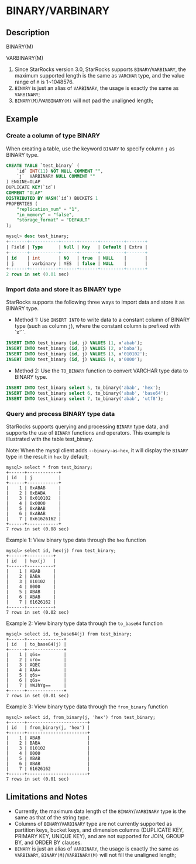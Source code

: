 # BINARY/VARBINARY


## Description

BINARY(M)

VARBINARY(M)

1. Since StarRocks version 3.0, StarRocks supports `BINARY`/`VARBINARY`, the maximum supported length is the same as `VARCHAR` type, and the value range of `M` is 1~1048576.
2. `BINARY` is just an alias of `VARBINARY`, the usage is exactly the same as `VARBINARY`;
3. `BINARY(M)`/`VARBINARY(M)` will not pad the unaligned length;

## Example

### Create a column of type BINARY

When creating a table, use the keyword `BINARY` to specify column `j` as BINARY type.

```SQL
CREATE TABLE `test_binary` (
    `id` INT(11) NOT NULL COMMENT "",
    `j`  VARBINARY NULL COMMENT ""
) ENGINE=OLAP
DUPLICATE KEY(`id`)
COMMENT "OLAP"
DISTRIBUTED BY HASH(`id`) BUCKETS 1
PROPERTIES (
    "replication_num" = "1",
    "in_memory" = "false",
    "storage_format" = "DEFAULT"
);

mysql> desc test_binary;
+-------+-----------+------+-------+---------+-------+
| Field | Type      | Null | Key   | Default | Extra |
+-------+-----------+------+-------+---------+-------+
| id    | int       | NO   | true  | NULL    |       |
| j     | varbinary | YES  | false | NULL    |       |
+-------+-----------+------+-------+---------+-------+
2 rows in set (0.01 sec)

```

### Import data and store it as BINARY type

StarRocks supports the following three ways to import data and store it as BINARY type.

- Method 1: Use `INSERT INTO` to write data to a constant column of BINARY type (such as column `j`), where the constant column is prefixed with `x'``.

```SQL
INSERT INTO test_binary (id, j) VALUES (1, x'abab');
INSERT INTO test_binary (id, j) VALUES (2, x'baba');
INSERT INTO test_binary (id, j) VALUES (3, x'010102');
INSERT INTO test_binary (id, j) VALUES (4, x'0000'); 
```


- Method 2: Use the `TO_BINARY` function to convert VARCHAR type data to BINARY type.

```SQL
INSERT INTO test_binary select 5, to_binary('abab', 'hex');
INSERT INTO test_binary select 6, to_binary('abab', 'base64');
INSERT INTO test_binary select 7, to_binary('abab', 'utf8');
```

### Query and process BINARY type data

StarRocks supports querying and processing `BINARY` type data, and supports the use of `BINARY` functions and operators. This example is illustrated with the table test_binary.

Note: When the mysql client adds `--binary-as-hex`, it will display the `BINARY` type in the result in `hex` by default;


```Plain Text
mysql> select * from test_binary;
+------+------------+
| id   | j          |
+------+------------+
|    1 | 0xABAB     |
|    2 | 0xBABA     |
|    3 | 0x010102   |
|    4 | 0x0000     |
|    5 | 0xABAB     |
|    6 | 0xABAB     |
|    7 | 0x61626162 |
+------+------------+
7 rows in set (0.08 sec)
```

Example 1: View binary type data through the `hex` function
```
mysql> select id, hex(j) from test_binary;
+------+----------+
| id   | hex(j)   |
+------+----------+
|    1 | ABAB     |
|    2 | BABA     |
|    3 | 010102   |
|    4 | 0000     |
|    5 | ABAB     |
|    6 | ABAB     |
|    7 | 61626162 |
+------+----------+
7 rows in set (0.02 sec)
```

Example 2: View binary type data through the `to_base64` function
```
mysql> select id, to_base64(j) from test_binary;
+------+--------------+
| id   | to_base64(j) |
+------+--------------+
|    1 | q6s=         |
|    2 | uro=         |
|    3 | AQEC         |
|    4 | AAA=         |
|    5 | q6s=         |
|    6 | q6s=         |
|    7 | YWJhYg==     |
+------+--------------+
7 rows in set (0.01 sec)
```

Example 3: View binary type data through the `from_binary` function
```
mysql> select id, from_binary(j, 'hex') from test_binary;
+------+-----------------------+
| id   | from_binary(j, 'hex') |
+------+-----------------------+
|    1 | ABAB                  |
|    2 | BABA                  |
|    3 | 010102                |
|    4 | 0000                  |
|    5 | ABAB                  |
|    6 | ABAB                  |
|    7 | 61626162              |
+------+-----------------------+
7 rows in set (0.01 sec)
```


## Limitations and Notes

- Currently, the maximum data length of the `BINARY`/`VARBINARY` type is the same as that of the string type.
- Columns of `BINARY`/`VARBINARY` type are not currently supported as partition keys, bucket keys, and dimension columns (DUPLICATE KEY, PRIMARY KEY, UNIQUE KEY), and are not supported for JOIN, GROUP BY, and ORDER BY clauses.
- `BINARY` is just an alias of `VARBINARY`, the usage is exactly the same as `VARBINARY`, `BINARY(M)`/`VARBINARY(M)` will not fill the unaligned length;